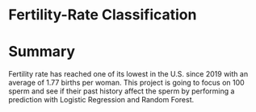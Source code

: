 # Fertility-Rate Classification

# Summary

Fertility rate has reached one of its lowest in the U.S. since 2019 with an average of 1.77 births per woman. This project is going to focus on 100 sperm and see if their past history affect the sperm by performing a prediction with Logistic Regression and Random Forest.

